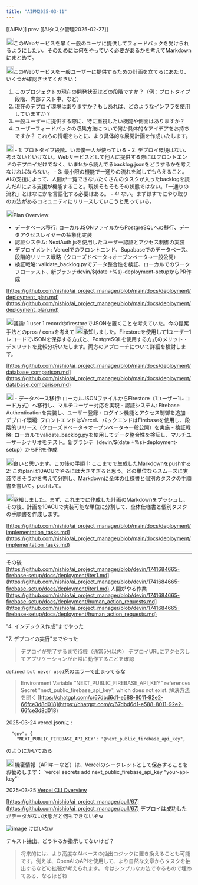```yaml
---
title: "AIPM2025-03-11"
---
```


[[AIPM]]
prev [[AIタスク管理2025-02-27]]

<img src='https://scrapbox.io/api/pages/nishio/nishio/icon' alt='nishio.icon' height="19.5"/>このWebサービスを早く一般のユーザに提供してフィードバックを受けられるようにしたい。そのためには何をやっていく必要があるかを考えてMarkdownにまとめて。

<img src='https://scrapbox.io/api/pages/nishio/Devin/icon' alt='Devin.icon' height="19.5"/>このWebサービスを一般ユーザーに提供するための計画を立てるにあたり、いくつか確認させてください：
1. このプロジェクトの現在の開発状況はどの段階ですか？（例：プロトタイプ段階、内部テスト中、など）
2. 現在のデプロイ環境はありますか？もしあれば、どのようなインフラを使用していますか？
3. 一般ユーザーに提供する際に、特に重視したい機能や側面はありますか？
4. ユーザーフィードバックの収集方法について何か具体的なアイデアをお持ちですか？
これらの情報をもとに、より具体的な展開計画を作成いたします。

<img src='https://scrapbox.io/api/pages/nishio/nishio/icon' alt='nishio.icon' height="19.5"/>
- 1: プロトタイプ段階、いま僕一人が使っている
- 2: デプロイ環境はない、考えないといけない。Webサービスとして他人に提供する際にはフロントエンドのデプロイだけでなく、いまfsから読んでるbacklog.jsonをどうするかを考えなければならない。
- 3: 最小限の機能で一通りの流れを試してもらえること。AIの支援によって、人間が一覧できないたくさんのタスクが入ったbacklogを読んだAIによる支援が機能すること。現状そもそもその状態ではない。「一通りの流れ」とはなにかを言語化する必要はある。
- 4: ない。まずはすでにやり取りの方法があるコミュニティにリリースしていこうと思っている。

<img src='https://scrapbox.io/api/pages/nishio/Devin/icon' alt='Devin.icon' height="19.5"/>Plan Overview:
- データベース移行: ローカルJSONファイルからPostgreSQLへの移行、データアクセスレイヤーの抽象化実装
- 認証システム: NextAuth.jsを使用したユーザー認証とアクセス制御の実装
- デプロイメント: Vercelでのフロントエンド、Supabaseでのデータベース、段階的リリース戦略（クローズドベータ→オープンベータ→一般公開）
- 検証戦略: validate_backlog.pyでデータ整合性を検証、ローカルでのワークフローテスト、新ブランチdevin/$(date +%s)-deployment-setupからPR作成

[https://github.com/nishio/ai_project_manager/blob/main/docs/deployment/deployment_plan.md](https://github.com/nishio/ai_project_manager/blob/main/docs/deployment/deployment_plan.md)

<img src='https://scrapbox.io/api/pages/nishio/nishio/icon' alt='nishio.icon' height="19.5"/>議論: 1 user 1 recordのfirestoreでJSONを置くことを考えていた。今の提案手法とのpros / consを考えて
<img src='https://scrapbox.io/api/pages/nishio/Devin/icon' alt='Devin.icon' height="19.5"/>承知しました。Firestoreを使用して1ユーザー1レコードでJSONを保存する方式と、PostgreSQLを使用する方式のメリット・デメリットを比較分析いたします。両方のアプローチについて詳細を検討します。

[https://github.com/nishio/ai_project_manager/blob/main/docs/deployment/database_comparison.md](https://github.com/nishio/ai_project_manager/blob/main/docs/deployment/database_comparison.md)

<img src='https://scrapbox.io/api/pages/nishio/Devin/icon' alt='Devin.icon' height="19.5"/>
- データベース移行: ローカルJSONファイルからFirestore（1ユーザー1レコード方式）へ移行し、マルチユーザー対応を実現
- 認証システム: Firebase Authenticationを実装し、ユーザー登録・ログイン機能とアクセス制御を追加
- デプロイ環境: フロントエンドはVercel、バックエンドはFirebaseを使用し、段階的リリース（クローズドベータ→オープンベータ→一般公開）を実施
- 検証戦略: ローカルでvalidate_backlog.pyを使用してデータ整合性を検証し、マルチユーザーシナリオをテスト。新ブランチ（devin/$(date +%s)-deployment-setup）からPRを作成

<img src='https://scrapbox.io/api/pages/nishio/nishio/icon' alt='nishio.icon' height="19.5"/>良いと思います。この後の手順
1: ここまでで生成したMarkdownをpushする
2: このplanは10ACUでやるには大きすぎると思う。どの単位ならスムーズに実装できそうかを考えて分割し、Markdownに全体の仕様書と個別のタスクの手順書を書いて。pushして。

<img src='https://scrapbox.io/api/pages/nishio/devin/icon' alt='devin.icon' height="19.5"/>承知しました。まず、これまでに作成した計画のMarkdownをプッシュし、その後、計画を10ACUで実装可能な単位に分割して、全体仕様書と個別タスクの手順書を作成します。

[https://github.com/nishio/ai_project_manager/blob/main/docs/deployment/implementation_tasks.md](https://github.com/nishio/ai_project_manager/blob/main/docs/deployment/implementation_tasks.md)

---
その後
[https://github.com/nishio/ai_project_manager/blob/devin/1741684665-firebase-setup/docs/deployment/iter1.md](https://github.com/nishio/ai_project_manager/blob/devin/1741684665-firebase-setup/docs/deployment/iter1.md)
人間がやる作業
[https://github.com/nishio/ai_project_manager/blob/devin/1741684665-firebase-setup/docs/deployment/human_action_requests.md](https://github.com/nishio/ai_project_manager/blob/devin/1741684665-firebase-setup/docs/deployment/human_action_requests.md)

"4. インデックス作成"までやった

"7. デプロイの実行"までやった
> デプロイが完了するまで待機（通常5分以内） デプロイURLにアクセスしてアプリケーションが正常に動作することを確認

`defined but never used`系のエラーで止まってるな



> Environment Variable "NEXT_PUBLIC_FIREBASE_API_KEY" references Secret "next_public_firebase_api_key", which does not exist.
解決方法を聞く
[https://chatgpt.com/c/67dbd6d1-e588-8011-92e2-66fce3d8d018](https://chatgpt.com/c/67dbd6d1-e588-8011-92e2-66fce3d8d018)

2025-03-24
vercel.jsonに
:

```
  "env": {
    "NEXT_PUBLIC_FIREBASE_API_KEY": "@next_public_firebase_api_key",
```

のようにかいてある

<img src='https://scrapbox.io/api/pages/nishio/Devin/icon' alt='Devin.icon' height="19.5"/>
機密情報（APIキーなど）は、Vercelのシークレットとして保存することをお勧めします：
`vercel secrets add next_public_firebase_api_key "your-api-key"`

2025-03-25
[Vercel CLI Overview](https://vercel.com/docs/cli)

[https://github.com/nishio/ai_project_manager/pull/67](https://github.com/nishio/ai_project_manager/pull/67)
デプロイは成功したがデータがない状態だと何もできないぞw


![image](https://gyazo.com/3dbe9979ffa190789c39de79d85d831e/thumb/1000)
けばいなw

テキスト抽出、どうやるか指示してないけど？
> 将来的には、より高度なAIベースの抽出ロジックに置き換えることも可能です。例えば、OpenAIのAPIを使用して、より自然な文章からタスクを抽出するなどの拡張が考えられます。
今はシンプルな方法でやるもので埋めてある、なるほどね
